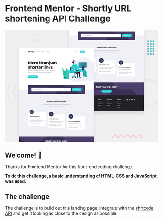 # Frontend Mentor - Shortly URL shortening API Challenge

![Design preview for the Shortly URL shortening API coding challenge](./design/desktop-preview.jpg)

## Welcome! 👋

Thanks for Frontend Mentor for this front-end coding challenge.

**To do this challenge, a basic understanding of HTML, CSS and JavaScript was used.**

## The challenge

The challenge is to build out this landing page, integrate with the [shrtcode API](https://app.shrtco.de/) and get it looking as close to the design as possible.
